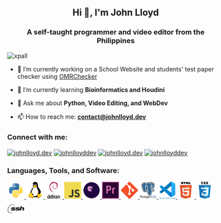 <h2 align="center">
    Hi 👋, I'm John Lloyd
</h2>
<h3 align="center">
    A self-taught programmer and video editor from the Philippines
</h3>
<p align="left"> 
    <img src="https://komarev.com/ghpvc/?username=xpall&label=Profile%20views&color=0e75b6&base=112&style=flat" alt="xpall" /> 
</p>

- 🔭 I’m currently working on a School Website and students' test paper checker using [OMRChecker](https://github.com/xpall/OMRChecker)

- 🌱 I’m currently learning **Bioinformatics and Houdini**

- 💬 Ask me about **Python, Video Editing, and WebDev**

- 📫 How to reach me: **contact@johnlloyd.dev**

<h3 align="left">
    Connect with me:
</h3>

<p align="left">
    <a href="https://johnlloyd.dev/" target="_blank"><img align="center" src="https://johnlloyd.dev/favicon.png" alt="johnlloyd.dev" height="30" width="30" /></a> 
    <a href="https://www.linkedin.com/in/johnlloyddev/" target="_blank"><img align="center" src="https://raw.githubusercontent.com/rahuldkjain/github-profile-readme-generator/master/src/images/icons/Social/linked-in-alt.svg" alt="johnlloyddev" height="30" width="40" /></a>
    <a href="https://facebook.com/johnlloyd.dev" target="_blank"><img align="center" src="https://raw.githubusercontent.com/rahuldkjain/github-profile-readme-generator/master/src/images/icons/Social/facebook.svg" alt="johnlloyd.dev" height="30" width="40" /></a>
      <a href="https://dev.to/johnlloyddev" target="_blank"><img align="center" src="https://raw.githubusercontent.com/rahuldkjain/github-profile-readme-generator/master/src/images/icons/Social/devto.svg" alt="johnlloyddev" height="30" width="40" /></a>
</p>

<h3 align="left">
    Languages, Tools, and Software:
</h3>
<p align="left">
    <a href="https://www.python.org" target="_blank" rel="noreferrer"> <img src="https://raw.githubusercontent.com/devicons/devicon/master/icons/python/python-original.svg" alt="python" width="40" height="40"/> </a>
    <a href="https://www.linux.org/" target="_blank" rel="noreferrer"> <img src="https://raw.githubusercontent.com/devicons/devicon/master/icons/linux/linux-original.svg" alt="linux" width="40" height="40"/> </a> 
    <a href="https://www.debian.org/" target="_blank" rel="noreferrer"> <img src="https://raw.githubusercontent.com/devicons/devicon/master/icons/debian/debian-original-wordmark.svg" alt="debian" width="40" height="40"/> </a> 
    <a href="https://developer.mozilla.org/en-US/docs/Web/JavaScript" target="_blank" rel="noreferrer"> <img src="https://raw.githubusercontent.com/devicons/devicon/master/icons/javascript/javascript-original.svg" alt="javascript" width="40" height="40"/> </a>
    <a href="https://www.adobe.com/ph_en/products/aftereffects.html" target="_blank" rel="noreferrer"> <img src="https://raw.githubusercontent.com/devicons/devicon/master/icons/aftereffects/aftereffects-original.svg" alt="after-effects" width="40" height="40"/> </a> 
    <a href="https://www.adobe.com/ph_en/products/premiere.html" target="_blank" rel="noreferrer"> <img src="https://raw.githubusercontent.com/devicons/devicon/master/icons/premierepro/premierepro-original.svg" alt="premiere-pro" width="40" height="40"/> </a> 
    <a href="https://git-scm.com/" target="_blank" rel="noreferrer"> <img src="https://raw.githubusercontent.com/devicons/devicon/master/icons/git/git-original.svg" alt="git" width="40" height="40"/> </a> 
    <a href="https://www.postgresql.org/" target="_blank" rel="noreferrer"> <img src="https://raw.githubusercontent.com/devicons/devicon/master/icons/postgresql/postgresql-original-wordmark.svg" alt="postgresql" width="40" height="40"/> </a> 
    <a href="https://code.visualstudio.com/" target="_blank" rel="noreferrer"> <img src="https://raw.githubusercontent.com/devicons/devicon/master/icons/vscode/vscode-original-wordmark.svg" alt="postgresql" width="40" height="40"/> </a> 
    <a href="https://developer.mozilla.org/en-US/docs/Glossary/HTML5" target="_blank" rel="noreferrer"> <img src="https://github.com/devicons/devicon/blob/master/icons/html5/html5-original-wordmark.svg" alt="html5" width="40" height="40"/> </a> 
    <a href="https://developer.mozilla.org/en-US/docs/Web/CSS" target="_blank" rel="noreferrer"> <img src="https://raw.githubusercontent.com/devicons/devicon/master/icons/css3/css3-original-wordmark.svg" alt="css3" width="40" height="40"/> </a> 
    <a href="https://www.ucl.ac.uk/isd/what-ssh-and-how-do-i-use-it" target="_blank" rel="noreferrer"> <img src="https://raw.githubusercontent.com/devicons/devicon/master/icons/ssh/ssh-original-wordmark.svg" alt="ssh" width="40" height="40"/> </a> 
    
</p>

